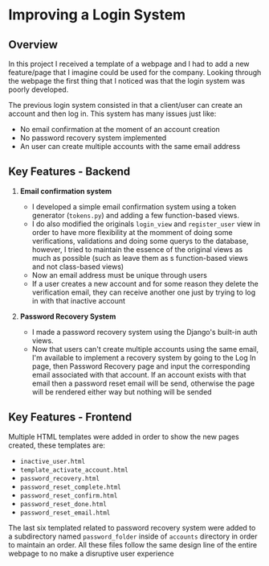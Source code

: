 # Improving a Login System

## Overview

In this project I received a template of a webpage and I had to add a new feature/page that I imagine could be used for the company.
Looking through the webpage the first thing that I noticed was that the login system was poorly developed.

The previous login system consisted in that a client/user can create an account and then log in. 
This system has many issues just like:

- No email confirmation at the moment of an account creation
- No password recovery system implemented
- An user can create multiple accounts with the same email address


## Key Features - Backend

1. **Email confirmation system**
   - I developed a simple email confirmation system using a token generator (`tokens.py`) and adding a few function-based views.
   - I do also modified the originals `login_view` and `register_user` view in order to have more flexibility at the momment of doing some verifications, validations and doing some querys to the
     database, however, I tried to maintain the essence of the original views as much as possible (such as leave them as s function-based views and not class-based views)
   - Now an email address must be unique through users
   - If a user creates a new account and for some reason they delete the verification email, they can receive another one just by trying to log in with that inactive account

2. **Password Recovery System**
   - I made a password recovery system using the Django's built-in auth views.
   - Now that users can't create multiple accounts using the same email, I'm available to implement a recovery system by going to the Log In page, then Password Recovery page and input the corresponding
     email associated with that account. If an account exists with that email then a password reset email will be send, otherwise the page will be rendered either way but nothing will be sended


## Key Features - Frontend

Multiple HTML templates were added in order to show the new pages created, these templates are:

- `inactive_user.html`
- `template_activate_account.html`
- `password_recovery.html`
- `password_reset_complete.html`
- `password_reset_confirm.html`
- `password_reset_done.html`
- `password_reset_email.html`

The last six templated related to password recovery system were added to a subdirectory named `password_folder` inside of `accounts` directory in order to maintain an order.
All these files follow the same design line of the entire webpage to no make a disruptive user experience

